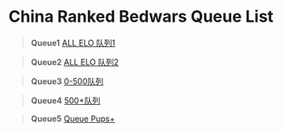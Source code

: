 # China Ranked Bedwars Queue List

> **Queue1**
[ALL ELO 队列1](https://kook.top/zYaNph)

> **Queue2**
[ALL ELO 队列2](https://kook.top/eFWdAN)

> **Queue3**
[0-500队列](https://kook.top/rBOvkx)

> **Queue4**
[500+队列](https://kook.top/NySsNQ)

> **Queue5**
[Queue Pups+](https://kook.top/rZT7Ct)

